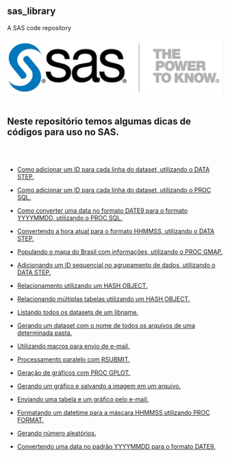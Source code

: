 ## sas_library
A SAS code repository

![title](img/sas_logo.png)
<br>
<br>
## Neste repositório temos algumas dicas de códigos para uso no SAS.
<!--- This respository aims to show SAS tips and tricks.

Just paste the code into SAS and run.
-->
<br>
<br>

* [Como adicionar um ID para cada linha do dataset, utilizando o DATA STEP.](add_row_id_with_data_step.sas)

* [Como adicionar um ID para cada linha do dataset, utilizando o PROC SQL.](add_row_id_with_proc_sql.sas)

* [Como converter uma data no formato DATE9 para o formato YYYYMMDD, utilizando o PROC SQL.](date9_to_yyyymm.sas)

* [Convertendo a hora atual para o formato HHMMSS, utilizando o DATA STEP.](get_mask_hhmmss.sas)

* [Populando o mapa do Brasil com informações, utilizando o PROC GMAP.](generate_brazil_map.sas)

* [Adicionando um ID sequencial no agrupamento de dados, utilizando o DATA STEP.](group_sequential_id.sas)

* [Relacionamento utilizando um HASH OBJECT.](join_with_hash_object.sas)

* [Relacionando múltiplas tabelas utilizando um HASH OBJECT.](join_multiples_tables_with_hash_object.sas)

* [Listando todos os datasets de um libname.](list_dataset_from_libname.sas)

* [Gerando um dataset com o nome de todos os arquivos de uma determinada pasta.](list_folder_2_dataset.sas)

* [Utilizando macros para envio de e-mail.](macro_send_email.sas)

* [Processamento paralelo com RSUBMIT.](parallel_process_with_rsbumit.sas)

* [Geração de gráficos com PROC GPLOT.](plotting_chart.sas)

* [Gerando um gráfico e salvando a imagem em um arquivo.](plotting_chart_save_image_file.sas)

* [Enviando uma tabela e um gráfico pelo e-mail.](plotting_chart_save_image_file_send_email_with_table.sas)

* [Formatando um datetime para a máscara HHMMSS utilizando PROC FORMAT.](proc_format_pict.sas)

* [Gerando número aleatórios.](random_range_number.sas)

* [Convertendo uma data no padrão YYYYMMDD para o formato DATE9.](yyyymmdd_to_date9.sas)
